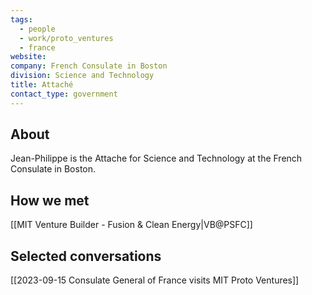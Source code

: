 ```yaml
---
tags:
  - people
  - work/proto_ventures
  - france
website: 
company: French Consulate in Boston
division: Science and Technology
title: Attaché
contact_type: government
---
```

## About
Jean-Philippe is the Attache for Science and Technology at the French Consulate in Boston.

## How we met
[[MIT Venture Builder - Fusion & Clean Energy|VB@PSFC]]

## Selected conversations
[[2023-09-15 Consulate General of France visits MIT Proto Ventures]]